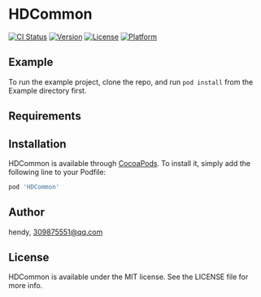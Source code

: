 # HDCommon

[![CI Status](https://img.shields.io/travis/hendy/HDCommon.svg?style=flat)](https://travis-ci.org/hendy/HDCommon)
[![Version](https://img.shields.io/cocoapods/v/HDCommon.svg?style=flat)](https://cocoapods.org/pods/HDCommon)
[![License](https://img.shields.io/cocoapods/l/HDCommon.svg?style=flat)](https://cocoapods.org/pods/HDCommon)
[![Platform](https://img.shields.io/cocoapods/p/HDCommon.svg?style=flat)](https://cocoapods.org/pods/HDCommon)

## Example

To run the example project, clone the repo, and run `pod install` from the Example directory first.

## Requirements

## Installation

HDCommon is available through [CocoaPods](https://cocoapods.org). To install
it, simply add the following line to your Podfile:

```ruby
pod 'HDCommon'
```

## Author

hendy, 309875551@qq.com

## License

HDCommon is available under the MIT license. See the LICENSE file for more info.
